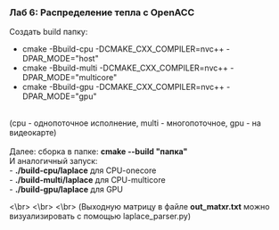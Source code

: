 <h3>Лаб 6: Распределение тепла с OpenACC</h3>

Создать build папку:
- cmake -Bbuild-cpu -DCMAKE_CXX_COMPILER=nvc++ -DPAR_MODE="host"
- cmake -Bbuild-multi -DCMAKE_CXX_COMPILER=nvc++ -DPAR_MODE="multicore"
- cmake -Bbuild-gpu -DCMAKE_CXX_COMPILER=nvc++ -DPAR_MODE="gpu"
</br>
(cpu - однопоточное исполнение, multi - многопоточное, gpu - на видеокарте)</br>
</br>
Далее: сборка в папке: <b>cmake --build "папка"</b></br>
И аналогичный запуск:</br>
- <b>./build-cpu/laplace</b> для CPU-onecore</br>
- <b>./build-multi/laplace</b> для CPU-multicore</br>
- <b>./build-gpu/laplace</b> для GPU</br>

<\br>
<\br>
<\br>
(Выходную матрицу в файле <b>out_matxr.txt</b> можно визуализировать с помощью laplace_parser.py)
